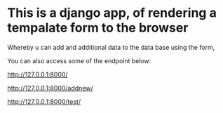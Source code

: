 # This is a django app, of rendering a tempalate form to the browser

Whereby u can add and additional data to the data base using the form,

You can also access some of the endpoint below:

http://127.0.0.1:8000/

http://127.0.0.1:8000/addnew/

http://127.0.0.1:8000/test/
